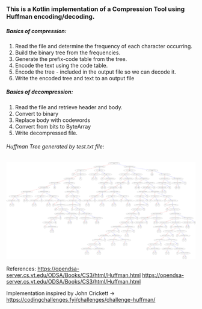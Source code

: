 ### This is a Kotlin implementation of a Compression Tool using Huffman encoding/decoding.

##### Basics of compression:

1. Read the file and determine the frequency of each character occurring.
2. Build the binary tree from the frequencies.
3. Generate the prefix-code table from the tree.
4. Encode the text using the code table.
5. Encode the tree - included in the output file so we can decode it.
6. Write the encoded tree and text to an output file

##### Basics of decompression:

1. Read the file and retrieve header and body.
2. Convert to binary
3. Replace body with codewords
4. Convert from bits to ByteArray
5. Write decompressed file.

###### Huffman Tree generated by test.txt file:

![](src/main/resources/graphviz.svg)

References:
https://opendsa-server.cs.vt.edu/ODSA/Books/CS3/html/Huffman.html
https://opendsa-server.cs.vt.edu/ODSA/Books/CS3/html/Huffman.html

Implementation inspired by John Crickett -> https://codingchallenges.fyi/challenges/challenge-huffman/
